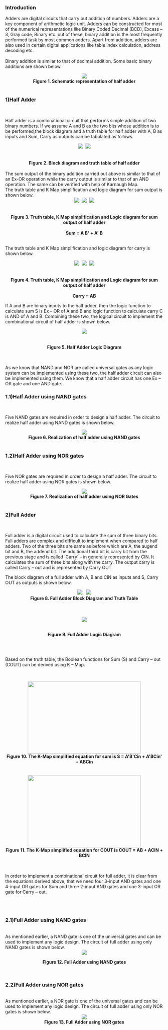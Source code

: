 ### Introduction
 
Adders are digital circuits that carry out addition of numbers. Adders are a key component of arithmetic logic unit. Adders can be constructed for most of the numerical representations like Binary Coded Decimal (BCD), Excess – 3, Gray code, Binary etc. out of these, binary addition is the most frequently performed task by most common adders. Apart from addition, adders are also used in certain digital applications like table index calculation, address decoding etc.
<br><br>
Binary addition is similar to that of decimal addition. Some basic binary additions are shown below.<br>
<center><img src="images/1.1.png" >
<br><b>Figure 1. Schematic representation of half adder</b></center><br>
                 
### 1)Half Adder 
<br>
                    
Half adder is a combinational circuit that performs simple addition of two binary numbers. If we assume A and B as the two bits whose addition is to be performed,the block diagram and a truth table for half adder with A, B as inputs and Sum, Carry as outputs can be tabulated as follows.         <br>
<center><img src="images/3.3.png" >&nbsp;&nbsp;<img src="images/2.2.png" ></center>
                        <br>
<center><br><b>Figure 2. Block diagram and truth table of half adder</b></center>   <br>                
The sum output of the binary addition carried out above is similar to that of an Ex-OR operation while the carry output is similar to that of an AND operation. The same can be verified with help of Karnaugh Map. <br>
The truth table and K Map simplification and logic diagram for sum output is shown below.<br>

<center><img src="images/4.4.png" >&nbsp;
<img src="images/5.5.png" >&nbsp;
<img src="images/6.6.png" ><br><br></center>
 <center><br><b>Figure 3. Truth table, K Map simplification and Logic diagram for sum output of half adder</b></center>     <br>                 
<center><b>Sum = A B' + A' B</b></center><br>
             
The truth table and K Map simplification and logic diagram for carry is shown below.<br>
                        
<center><img src="images/7.7.png" >&nbsp;
<img src="images/8.8.png" >&nbsp;
<img src="images/9.9.png"><br>
<br>
<center><br><b>Figure 4. Truth table, K Map simplification and Logic diagram for sum output of half adder</b></center>   <br>                       
<b>Carry = AB</b><br></center>
                        
If A and B are binary inputs to the half adder, then the logic function to calculate sum S is Ex – OR of A and B and logic function to calculate carry C is AND of A and B. Combining these two, the logical circuit to implement the combinational circuit of half adder is shown below.<br>
                        
<center> <img src="images/10.10.png" ><br><br><br><b>Figure 5. Half Adder Logic Diagram</b></center><br>
                        <br>
                      
As we know that NAND and NOR are called universal gates as any logic system can be implemented using these two, the half adder circuit can also be implemented using them. We know that a half adder circuit has one Ex – OR gate and one AND gate.<br>
                 
### 1.1)Half Adder using NAND gates </h2><br>

Five NAND gates are required in order to design a half adder. The circuit to realize half adder using NAND gates is shown below.<br>

<center><img src="images/11.11.png" ><br><b>Figure 6. Realization of half adder using NAND gates</b></center><br>
                      
### 1.2)Half Adder using NOR gates 
<br>
                    
Five NOR gates are required in order to design a half adder. The circuit to realize half adder using NOR gates is shown below.<br>
<center><img src="images/12.12.png" ><br><b>Figure 7. Realization of half adder using NOR Gates</b></center><br>
                   

### 2)Full Adder 
<br>
                   
Full adder is a digital circuit used to calculate the sum of three binary bits. Full adders are complex and difficult to implement when compared to half adders. Two of the three bits are same as before which are A, the augend bit and B, the addend bit. The additional third bit is carry bit from the previous stage and is called 'Carry' – in generally represented by CIN. It calculates the sum of three bits along with the carry. The output carry is called Carry – out and is represented by Carry OUT.<br>
                       
The block diagram of a full adder with A, B and CIN as inputs and S, Carry OUT as outputs is shown below.<br>
<center><img src="images/14.14.png" >&nbsp;&nbsp;
<img src="images/15.15.png" ><br>
<b>Figure 8. Full Adder Block Diagram and Truth Table</b></center><br><br><br>
<center><img src="images/18.18.png" ><br><br>
                         
<b>Figure 9. Full Adder Logic Diagram</b></center><br><br>
         
Based on the truth table, the Boolean functions for Sum (S) and Carry – out (COUT) can be derived using K – Map.</p><br>
<center> <img src="images/16.16.png" style="height: 230px; width: 360px;"><br></center>
<center><b>Figure 10. The K-Map simplified equation for sum is S =  A'B'Cin + A'BCin' + ABCin</b></center><br><br>
<center><img src="images/17.17.png" style="height: 230px; width: 360px;"><br></center>
<center><b>Figure 11. The K-Map simplified equation for COUT is COUT = AB + ACIN + BCIN</b><br></center><br><br>
                     
In order to implement a combinational circuit for full adder, it is clear from the equations derived above, that we need four 3-input AND gates and one 4-input OR gates for Sum and three 2-input AND gates and one 3-input OR gate for Carry – out.</p><br><br>
                     
### 2.1)Full Adder using NAND gates 
<br>
As mentioned earlier, a NAND gate is one of the universal gates and can be used to implement any logic design. The circuit of full adder using only NAND gates is shown below.<br>
<center><img src="images/19.19.png" ><br>

<b>Figure 12. Full Adder using NAND gates</b></center><br>
                       
### 2.2)Full Adder using NOR gates
<br>
As mentioned earlier, a NOR gate is one of the universal gates and can be used to implement any logic design. The circuit of full adder using only NOR gates is shown below.<br>
<center> <img src="images/20.20.png" ><br>
<b>Figure 13. Full Adder using NOR gates</b></center> <br>
                           


